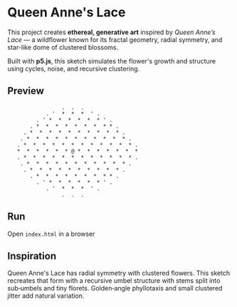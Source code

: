 # Queen Anne's Lace

This project creates **ethereal, generative art** inspired by *Queen Anne’s Lace* — a wildflower known for its fractal geometry, radial symmetry, and star-like dome of clustered blossoms.

Built with **p5.js**, this sketch simulates the flower's growth and structure using cycles, noise, and recursive clustering.

## Preview
```
                 .  .  .                 
            . '  *  *  *  ' .            
         . ' *  *  *  *  *  * ' .         
       . *  *  *  *  *  *  *  * * .       
     . *  *  *  *  *  *  *  *  *  * .     
    . *  *  *  *  *  *  *  *  *  *  * .    
   . *  *  *  *  *  *  *  *  *  *  *  * .   
   *  *  *  *  *  * @ *  *  *  *  *  *  *   
   . *  *  *  *  *  *  *  *  *  *  *  * .   
    . *  *  *  *  *  *  *  *  *  *  * .    
     . *  *  *  *  *  *  *  *  *  * .     
       . *  *  *  *  *  *  *  * * .       
         . ' *  *  *  *  *  * ' .         
            . '  *  *  *  ' .            
                 .  .  .                 
```

## Run

Open `index.html` in a browser

## Inspiration

Queen Anne's Lace has radial symmetry with clustered flowers. This sketch recreates that form with a recursive umbel structure with stems split into sub‑umbels and tiny florets. Golden‑angle phyllotaxis and small clustered jitter add natural variation.
